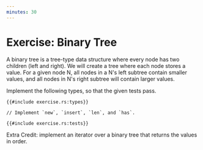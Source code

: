 ```yaml
---
minutes: 30
---
```


# Exercise: Binary Tree

A binary tree is a tree-type data structure where every node has two children
(left and right). We will create a tree where each node stores a value. For a
given node N, all nodes in a N's left subtree contain smaller values, and all
nodes in N's right subtree will contain larger values.

Implement the following types, so that the given tests pass.

```rust,editable
{{#include exercise.rs:types}}

// Implement `new`, `insert`, `len`, and `has`.

{{#include exercise.rs:tests}}
```

Extra Credit: implement an iterator over a binary tree that returns the values
in order.
